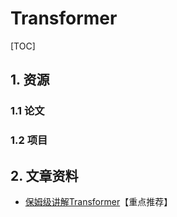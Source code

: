 # Transformer
[TOC]


## 1. 资源

### 1.1 论文


### 1.2 项目


## 2. 文章资料

* [保姆级讲解Transformer](https://mp.weixin.qq.com/s?__biz=Mzk0MzIzODM5MA==&mid=2247484272&idx=1&sn=044f7413da25486db9b5d5c7eb001c9f&chksm=c337bee9f44037ff8cf9d9f8cc71e3423e7a999de9997a834f03054e2f7f5a523ad435c1ff74&scene=21#wechat_redirect)【重点推荐】

